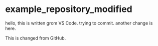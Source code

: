 # example_repository_modified
hello, this is written grom VS Code.
trying to commit.
another change is here.

This is changed from GitHub.
